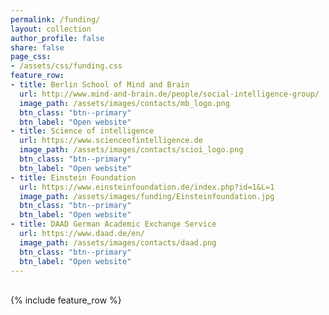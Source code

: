 ```yaml
---
permalink: /funding/
layout: collection
author_profile: false
share: false
page_css:
- /assets/css/funding.css
feature_row:
- title: Berlin School of Mind and Brain
  url: http://www.mind-and-brain.de/people/social-intelligence-group/
  image_path: /assets/images/contacts/mb_logo.png
  btn_class: "btn--primary"
  btn_label: "Open website"
- title: Science of intelligence
  url: https://www.scienceofintelligence.de
  image_path: /assets/images/contacts/scioi_logo.png
  btn_class: "btn--primary"
  btn_label: "Open website"
- title: Einstein Foundation
  url: https://www.einsteinfoundation.de/index.php?id=1&L=1
  image_path: /assets/images/funding/Einsteinfoundation.jpg
  btn_class: "btn--primary"
  btn_label: "Open website"
- title: DAAD German Academic Exchange Service
  url: https://www.daad.de/en/
  image_path: /assets/images/contacts/daad.png
  btn_class: "btn--primary"
  btn_label: "Open website"
---
```


<br />
<div class="grid__wrapper">
{% include feature_row %}
</div>